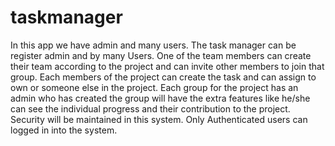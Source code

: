# taskmanager
In this app we have admin and many users. The task manager can be register admin and by many Users. One of the team members can create their team according to the project and can invite other members to join that group. Each members of the project can create the task and can assign to own or someone else in the project. Each group for the project has an admin who has created the group will have the extra features like he/she can see the individual progress and their contribution to the project. Security will be maintained in this system. Only Authenticated users can logged in into the system.
